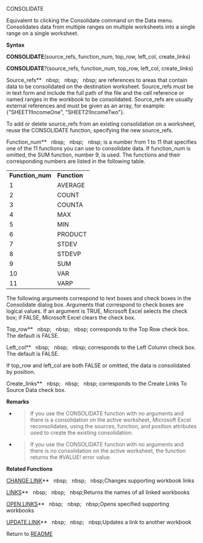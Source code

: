 CONSOLIDATE

Equivalent to clicking the Consolidate command on the Data menu.
Consolidates data from multiple ranges on multiple worksheets into a
single range on a single worksheet.

**Syntax**

**CONSOLIDATE**(source\_refs, function\_num, top\_row, left\_col,
create\_links)

**CONSOLIDATE**?(source\_refs, function\_num, top\_row, left\_col,
create\_links)

Source\_refs**&nbsp;&nbsp;&nbsp;nbsp;&nbsp;&nbsp;&nbsp;nbsp;&nbsp;&nbsp;&nbsp;nbsp;&nbsp;are references to areas that contain
data to be consolidated on the destination worksheet. Source\_refs must
be in text form and include the full path of the file and the cell
reference or named ranges in the workbook to be consolidated.
Source\_refs are usually external references and must be given as an
array, for example: {"SHEET1\!IncomeOne", "SHEET2\!IncomeTwo"}.

To add or delete source\_refs from an existing consolidation on a
worksheet, reuse the CONSOLIDATE function, specifying the new
source\_refs.

Function\_num**&nbsp;&nbsp;&nbsp;nbsp;&nbsp;&nbsp;&nbsp;nbsp;&nbsp;&nbsp;&nbsp;nbsp;&nbsp;is a number from 1 to 11 that
specifies one of the 11 functions you can use to consolidate data. If
function\_num is omitted, the SUM function, number 9, is used. The
functions and their corresponding numbers are listed in the following
table.

|                   |              |
| ----------------- | ------------ |
| **Function\_num** | **Function** |
| 1                 | AVERAGE      |
| 2                 | COUNT        |
| 3                 | COUNTA       |
| 4                 | MAX          |
| 5                 | MIN          |
| 6                 | PRODUCT      |
| 7                 | STDEV        |
| 8                 | STDEVP       |
| 9                 | SUM          |
| 10                | VAR          |
| 11                | VARP         |

The following arguments correspond to text boxes and check boxes in the
Consolidate dialog box. Arguments that correspond to check boxes are
logical values. If an argument is TRUE, Microsoft Excel selects the
check box; if FALSE, Microsoft Excel clears the check box.

Top\_row**&nbsp;&nbsp;&nbsp;nbsp;&nbsp;&nbsp;&nbsp;nbsp;&nbsp;&nbsp;&nbsp;nbsp;&nbsp;corresponds to the Top Row check box.
The default is FALSE.

Left\_col**&nbsp;&nbsp;&nbsp;nbsp;&nbsp;&nbsp;&nbsp;nbsp;&nbsp;&nbsp;&nbsp;nbsp;&nbsp;corresponds to the Left Column check
box. The default is FALSE.

If top\_row and left\_col are both FALSE or omitted, the data is
consolidated by position.

Create\_links**&nbsp;&nbsp;&nbsp;nbsp;&nbsp;&nbsp;&nbsp;nbsp;&nbsp;&nbsp;&nbsp;nbsp;&nbsp;corresponds to the Create Links To
Source Data check box.

**Remarks**

  - > If you use the CONSOLIDATE function with no arguments and there is
    > a consolidation on the active worksheet, Microsoft Excel
    > reconsolidates, using the sources, function, and position
    > attributes used to create the existing consolidation.

  - > If you use the CONSOLIDATE function with no arguments and there is
    > no consolidation on the active worksheet, the function returns the
    > \#VALUE\! error value.


**Related Functions**

[CHANGE.LINK](CHANGE.LINK.md)**&nbsp;&nbsp;&nbsp;nbsp;&nbsp;&nbsp;&nbsp;nbsp;&nbsp;&nbsp;&nbsp;nbsp;Changes supporting workbook links

[LINKS](LINKS.md)**&nbsp;&nbsp;&nbsp;nbsp;&nbsp;&nbsp;&nbsp;nbsp;&nbsp;&nbsp;&nbsp;nbsp;Returns the names of all linked workbooks

[OPEN.LINKS](OPEN.LINKS.md)**&nbsp;&nbsp;&nbsp;nbsp;&nbsp;&nbsp;&nbsp;nbsp;&nbsp;&nbsp;&nbsp;nbsp;Opens specified supporting workbooks

[UPDATE.LINK](UPDATE.LINK.md)**&nbsp;&nbsp;&nbsp;nbsp;&nbsp;&nbsp;&nbsp;nbsp;&nbsp;&nbsp;&nbsp;nbsp;Updates a link to another workbook



Return to [README](README.md)


